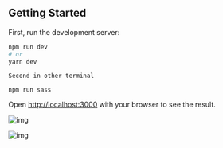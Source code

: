 ## Getting Started

First, run the development server:

```bash
npm run dev
# or
yarn dev
```

```
Second in other terminal 

npm run sass
```

Open [http://localhost:3000](http://localhost:3000) with your browser to see the result.



![img](https://i.ibb.co/dKP2FrY/mobile.png)

![img](https://i.ibb.co/6Z5F88r/desktop.png)
